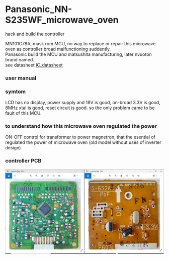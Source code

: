 # Panasonic_NN-S235WF_microwave_oven
hack and build the controller


MN101C78A, mask rom MCU, no way to replace or repair this microwave oven as controller broad malfunctioning suddently.  
Panasonic build the MCU and matsushita manufacturing, later nvuoton brand named.  
see datasheet [IC_datasheet](IC_datasheet)  

### user manual  
[]()  

### symtom  
LCD has no display, power supply and 18V is good, on-broad 3.3V is good, 8MHz xtal is good, reset circuit is good. so the only problem came to be fault of this MCU.  

### to understand how this microwave oven regulated the power
ON-OFF control for transformer to power magnetron, that the esential of regulated the power of microwave oven (old model without uses of inverter design)  

### controller PCB
![photo/controller3.jpg](photo/controller3.jpg)  

